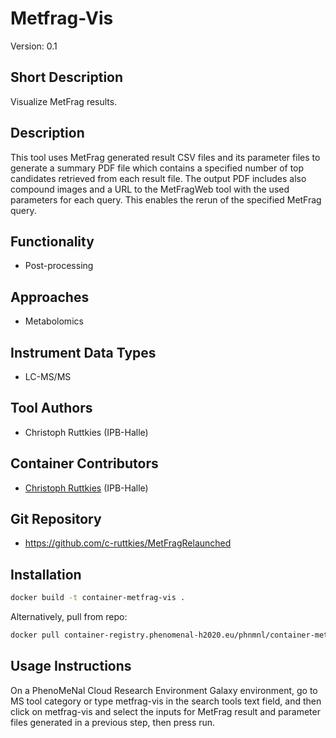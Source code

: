 # Metfrag-Vis
Version: 0.1

## Short Description

Visualize MetFrag results.

## Description

This tool uses MetFrag generated result CSV files and its parameter files to generate a summary PDF file which contains a specified number of top candidates retrieved from each result file. The output PDF includes also compound images and a URL to the MetFragWeb tool with the used parameters for each query. This enables the rerun of the specified MetFrag query.

## Functionality

- Post-processing

## Approaches

- Metabolomics
  
## Instrument Data Types

- LC-MS/MS

## Tool Authors

- Christoph Ruttkies (IPB-Halle)

## Container Contributors

- [Christoph Ruttkies](https://github.com/c-ruttkies) (IPB-Halle)

## Git Repository

- https://github.com/c-ruttkies/MetFragRelaunched


## Installation 

```bash
docker build -t container-metfrag-vis .
```
Alternatively, pull from repo:
```bash
docker pull container-registry.phenomenal-h2020.eu/phnmnl/container-metfrag-vis
```

## Usage Instructions
On a PhenoMeNal Cloud Research Environment Galaxy environment, go to MS tool category or type metfrag-vis in the search tools text field, and then click on metfrag-vis and select the inputs for MetFrag result and parameter files generated in a previous step, then press run.
